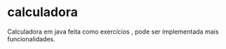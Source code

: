 # calculadora
Calculadora  em java  feita como exercícios , pode ser implementada mais funcionalidades.
